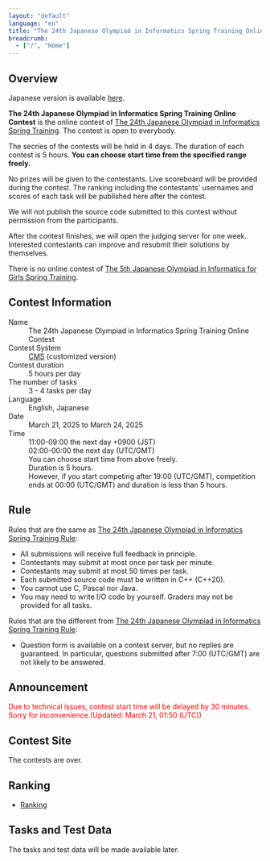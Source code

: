 ```yaml
---
layout: "default"
language: "en"
title: "The 24th Japanese Olympiad in Informatics Spring Training Online Contest"
breadcrumb:
  - ["/", "Home"]
---
```


## Overview

Japanese version is available [here](./index.html).

**The 24th Japanese Olympiad in Informatics Spring Training Online Contest** is the online contest of [The 24th Japanese Olympiad in Informatics Spring Training](https://www.ioi-jp.org/joi/2024/2025-sp_camp-rules).
The contest is open to everybody.

The secries of the contests will be held in 4 days. The duration of each contest is 5 hours. **You can choose start time from the specified range freely.**

No prizes will be given to the contestants. Live scoreboard will be provided during the contest. The ranking including the contestants' usernames and scores of each task will be published here after the contest.

We will not publish the source code submitted to this contest without permission from the participants.

After the contest finishes, we will open the judging server for one week. Interested contestants can improve and resubmit their solutions by themselves.

There is no online contest of [The 5th Japanese Olympiad in Informatics for Girls Spring Training](https://www.ioi-jp.org/joig/2024/2025-sp_camp-rules).

## Contest Information

<dl>
  <dt>Name</dt>
    <dd>The 24th Japanese Olympiad in Informatics Spring Training Online Contest</dd>

  <dt>Contest System</dt>
  <dd>
  <a href="https://github.com/cms-dev/cms/">CMS</a> (customized version)
  </dd>

  <dt>Contest duration</dt>
  <dd>5 hours per day</dd>

  <dt>The number of tasks</dt>
  <dd>3 - 4 tasks per day</dd>

  <dt>Language</dt>
  <dd>English, Japanese</dd>

  <dt>Date</dt>
  <dd>March 21, 2025 to March 24, 2025</dd>

  <dt>Time</dt>
  <dd>11:00-09:00 the next day +0900 (JST)</dd>
  <dd>02:00-00:00 the next day (UTC/GMT)</dd>
  <dd>You can choose start time from above freely.</dd>
  <dd>Duration is 5 hours.</dd>
  <dd>However, if you start competing after 19:00 (UTC/GMT), competition ends at 00:00 (UTC/GMT) and duration is less than 5 hours.</dd>
</dl>

## Rule

Rules that are the same as [The 24th Japanese Olympiad in Informatics Spring Training Rule](https://www.ioi-jp.org/joi/2024/2025-sp_camp-rules):

- All submissions will receive full feedback in principle.
- Contestants may submit at most once per task per minute.
- Contestants may submit at most 50 times per task.
- Each submitted source code must be written in C++ (C++20).
- You cannot use C, Pascal nor Java.
- You may need to write I/O code by yourself. Graders may not be provided for all tasks.

Rules that are the different from [The 24th Japanese Olympiad in Informatics Spring Training Rule](https://www.ioi-jp.org/joi/2024/2025-sp_camp-rules):

- Question form is available on a contest server, but no replies are guaranteed. In particular, questions submitted after 7:00 (UTC/GMT) are not likely to be answered.

## Announcement
<font color="red">Due to technical issues, contest start time will be delayed by 30 minutes. Sorry for inconvenience.(Updated: March 21, 01:50 (UTC))</font> 

## Contest Site
The contests are over.

## Ranking
- [Ranking](ranking.md)

## Tasks and Test Data
The tasks and test data will be made available later.
